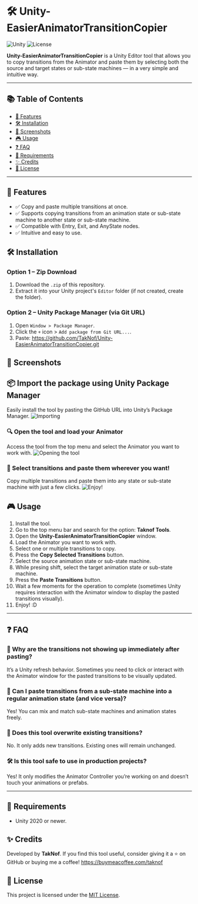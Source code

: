 # 🛠️ Unity-EasierAnimatorTransitionCopier
![Unity](https://img.shields.io/badge/Unity-2020%2B-blue.svg)
![License](https://img.shields.io/badge/License-MIT-green.svg)

**Unity-EasierAnimatorTransitionCopier** is a Unity Editor tool that allows you to copy transitions from the Animator and paste them by selecting both the source and target states or sub-state machines — in a very simple and intuitive way.

---

## 📚 Table of Contents
- [🚀 Features](#-features)
- [🛠️ Installation](#️-installation)
- [📸 Screenshots](#-screenshots)
- [🎮 Usage](#-usage)
- [❓ FAQ](#-faq)
- [📝 Requirements](#-requirements)
- [✨ Credits](#-credits)
- [📜 License](#-license)

---

## 🚀 Features
- ✅ Copy and paste multiple transitions at once.
- ✅ Supports copying transitions from an animation state or sub-state machine to another state or sub-state machine.
- ✅ Compatible with Entry, Exit, and AnyState nodes.
- ✅ Intuitive and easy to use.

## 🛠️ Installation
### Option 1 – Zip Download
1. Download the `.zip` of this repository.
2. Extract it into your Unity project's `Editor` folder (if not created, create the folder).

### Option 2 – Unity Package Manager (via Git URL)
1. Open `Window > Package Manager`.
2. Click the `+` icon > `Add package from Git URL...`.
3. Paste: https://github.com/TakNof/Unity-EasierAnimatorTransitionCopier.git

## 📸 Screenshots

## 📦 Import the package using Unity Package Manager
Easily install the tool by pasting the GitHub URL into Unity’s Package Manager.
![Importing](ShowcaseGifs/Import.gif)

### 🔍 Open the tool and load your Animator
Access the tool from the top menu and select the Animator you want to work with.
![Opening the tool](ShowcaseGifs/OpenAndLoad.gif)

### 🎯 Select transitions and paste them wherever you want!
Copy multiple transitions and paste them into any state or sub-state machine with just a few clicks.
![Enjoy!](ShowcaseGifs/Enjoy.gif)

## 🎮 Usage
1. Install the tool.
2. Go to the top menu bar and search for the option: **Taknof Tools**.
3. Open the **Unity-EasierAnimatorTransitionCopier** window.
4. Load the Animator you want to work with.
5. Select one or multiple transitions to copy.
6. Press the **Copy Selected Transitions** button.
7. Select the source animation state or sub-state machine.
8. While presing shift, select the target animation state or sub-state machine.
9. Press the **Paste Transitions** button.
10. Wait a few moments for the operation to complete (sometimes Unity requires interaction with the Animator window to display the pasted transitions visually).
11. Enjoy! :D

---

## ❓ FAQ

### 💬 Why are the transitions not showing up immediately after pasting?
It’s a Unity refresh behavior. Sometimes you need to click or interact with the Animator window for the pasted transitions to be visually updated.

### 🧩 Can I paste transitions from a sub-state machine into a regular animation state (and vice versa)?
Yes! You can mix and match sub-state machines and animation states freely.

### 🔄 Does this tool overwrite existing transitions?
No. It only adds new transitions. Existing ones will remain unchanged.

### 🛠️ Is this tool safe to use in production projects?
Yes! It only modifies the Animator Controller you’re working on and doesn’t touch your animations or prefabs.

---

## 📝 Requirements
- Unity 2020 or newer.

## ✨ Credits
Developed by **TakNof**.
If you find this tool useful, consider giving it a ⭐ on GitHub or buying me a coffee!
https://buymeacoffee.com/taknof


## 📜 License
This project is licensed under the [MIT License](LICENSE).
